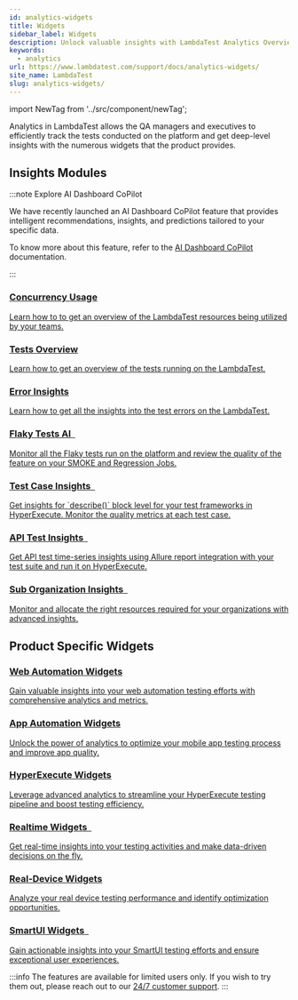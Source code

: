 ```yaml
---
id: analytics-widgets
title: Widgets
sidebar_label: Widgets
description: Unlock valuable insights with LambdaTest Analytics Overview, providing a detailed analysis of your testing data to optimize and improve your testing processes.
keywords:
  - analytics
url: https://www.lambdatest.com/support/docs/analytics-widgets/
site_name: LambdaTest
slug: analytics-widgets/
---
```


<script type="application/ld+json"
      dangerouslySetInnerHTML={{ __html: JSON.stringify({
       "@context": "https://schema.org",
        "@type": "BreadcrumbList",
        "itemListElement": [{
          "@type": "ListItem",
          "position": 1,
          "name": "Home",
          "item": "https://www.lambdatest.com"
        },{
          "@type": "ListItem",
          "position": 2,
          "name": "Support",
          "item": "https://www.lambdatest.com/support/docs/"
        },{
          "@type": "ListItem",
          "position": 3,
          "name": "Analytics Widgets",
          "item": "https://www.lambdatest.com/support/docs/analytics-widgets/"
        }]
      })
    }}
></script>

import NewTag from '../src/component/newTag';


Analytics in LambdaTest allows the QA managers and executives to efficiently track the tests conducted on the platform and get deep-level insights with the numerous widgets that the product provides.

## Insights Modules

:::note Explore AI Dashboard CoPilot

We have recently launched an AI Dashboard CoPilot <NewTag value="BETA" bgColor="#ffec02" color="#000" /> feature that provides intelligent recommendations, insights, and predictions tailored to your specific data.

To know more about this feature, refer to the [AI Dashboard CoPilot](/docs/analytics-dashboard-copilot/) documentation.

:::

<div className="support_main">  
<a href="/support/docs/analytics-modules-resource-utilization/">
    <div className="support_inners">
      <h3>Concurrency Usage</h3>
      <p>Learn how to to get an overview of the LambdaTest resources being utilized by your teams.</p>
    </div>
  </a>
  <a href="/support/docs/analytics-modules-automation-test-overview/">
    <div className="support_inners">
      <h3>Tests Overview</h3>
      <p>Learn how to get an overview of the tests running on the LambdaTest.</p>
    </div>
  </a>
  <a href="/support/docs/analytics-modules-test-intelligence-command-logs-analytics/">
    <div className="support_inners">
      <h3>Error Insights</h3>
      <p>Learn how to get all the insights into the test errors on the LambdaTest.</p>
    </div>
  </a>
  <a href="/support/docs/analytics-modules-test-intelligence-flaky-test-analytics/">
    <div className="support_inners">
      <h3>Flaky Tests AI &nbsp; <NewTag value="BETA" bgColor="#ffec02" color="#000" /></h3>
      <p>Monitor all the Flaky tests run on the platform and review the quality of the feature on your SMOKE and Regression Jobs.</p>
    </div>
  </a>
  <a href="/support/docs/analytics-test-case-insights/">
    <div className="support_inners">
      <h3>Test Case Insights &nbsp; <NewTag value="BETA" bgColor="#ffec02" color="#000" /></h3>
      <p>Get insights for `describe()` block level for your test frameworks in HyperExecute. Monitor the quality metrics at each test case.</p>
    </div>
  </a>
  <a href="/support/docs/analytics-allure-api-widgets/">
    <div className="support_inners">
      <h3>API Test Insights &nbsp; <NewTag value="BETA" bgColor="#ffec02" color="#000" /></h3>
      <p>Get API test time-series insights using Allure report integration with your test suite and run it on HyperExecute.</p>
    </div>
  </a>
  <a href="/support/docs/analytics-sub-organization-widgets/">
    <div className="support_inners">
      <h3>Sub Organization Insights &nbsp; <NewTag value="BETA" bgColor="#ffec02" color="#000" /></h3>
      <p>Monitor and allocate the right resources required for your organizations with advanced insights.</p>
    </div>
  </a>
</div>

## Product Specific Widgets

<div className="support_main">

<a href="/support/docs/analytics-modules-automation-test-overview/">
  <div className="support_inners">
    <h3>Web Automation Widgets</h3>
    <p>Gain valuable insights into your web automation testing efforts with comprehensive analytics and metrics.</p>
  </div>
</a>

<a href="/support/docs/analytics-modules-automation-test-overview/">
  <div className="support_inners">
    <h3>App Automation Widgets</h3>
    <p>Unlock the power of analytics to optimize your mobile app testing process and improve app quality.</p>
  </div>
</a>

<a href="/support/docs/analytics-modules-hyperexecute/">
  <div className="support_inners">
    <h3>HyperExecute Widgets</h3>
    <p>Leverage advanced analytics to streamline your HyperExecute testing pipeline and boost testing efficiency.</p>
  </div>
</a>

<a href="/support/docs/analytics-modules-manual-test-overview/">
  <div className="support_inners">
    <h3>Realtime Widgets &nbsp; <NewTag value="BETA" bgColor="#ffec02" color="#000" /></h3>
    <p>Get real-time insights into your testing activities and make data-driven decisions on the fly.</p>
  </div>
</a>

<a href="/support/docs/analytics-modules-manual-test-overview/">
  <div className="support_inners">
    <h3>Real-Device Widgets</h3>
    <p>Analyze your real device testing performance and identify optimization opportunities.</p>
  </div>
</a>

<a href="/support/docs/analytics-modules-smartui-analytics/">
  <div className="support_inners">
    <h3>SmartUI Widgets &nbsp; <NewTag value="BETA" bgColor="#ffec02" color="#000" /></h3>
    <p>Gain actionable insights into your SmartUI testing efforts and ensure exceptional user experiences.</p>
  </div>
</a>

</div>

:::info
The <NewTag value="BETA" bgColor="#ffec02" color="#000" /> features are available for limited users only. If you wish to try them out, please reach out to our [24/7 customer support](mailto:support@lambdatest.com).
:::
